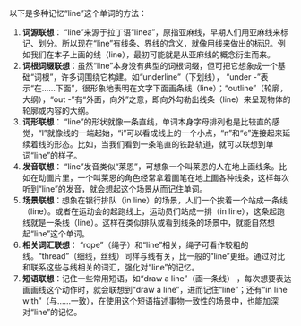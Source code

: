 以下是多种记忆“line”这个单词的方法：
1. **词源联想**： “line”来源于拉丁语“linea”，原指亚麻线，早期人们用亚麻线来标记、划分。所以现在“line”有线条、界线的含义，就像用线来做出的标识。例如我们在本子上画的线（line），最初可能就是从亚麻线的概念衍生而来。
2. **词根词缀联想**：虽然“line”本身没有典型的词根词缀，但可把它想象成一个基础“词根”，许多词围绕它构建。如“underline”（下划线）， “under -”表示“在……下面”，很形象地表明在文字下面画条线（line）；“outline”（轮廓，大纲），“out -”有“外面，向外”之意，即向外勾勒出线条（line）来呈现物体的轮廓或内容的大纲。
3. **词形联想**： “line”的形状就像一条直线，单词本身字母排列也是比较直的感觉，“l”就像线的一端起始，“i”可以看成线上的一个小点，“n”和“e”连接起来延续着线的形态。比如，当我们看到一条笔直的铁路轨道，就可以联想到单词“line”的样子。
4. **发音联想**： “line”发音类似“莱恩”，可想象一个叫莱恩的人在地上画线条。比如在动画片里，一个叫莱恩的角色经常拿着画笔在地上画各种线条，这样每次听到“line”的发音，就会想起这个场景从而记住单词。
5. **场景联想**：想象在银行排队（in line）的场景，人们一个挨着一个站成一条线（line）。或者在运动会的起跑线上，运动员们站成一排（in line），这条起跑线就是一条线（line）。这样在类似排队或看到线条的场景中，就能自然想起“line”这个单词。
6. **相关词汇联想**： “rope”（绳子）和“line”相关，绳子可看作较粗的线。“thread”（细线，丝线）同样与线有关，比一般的“line”更细。通过对比和联系这些与线相关的词汇，强化对“line”的记忆。
7. **短语联想**：记住一些常用短语，如“draw a line”（画一条线） ，每次想要表达画画线这个动作时，就会联想到“draw a line”，进而记住“line”；还有“in line with”（与……一致），在使用这个短语描述事物一致性的场景中，也能加深对“line”的记忆。 